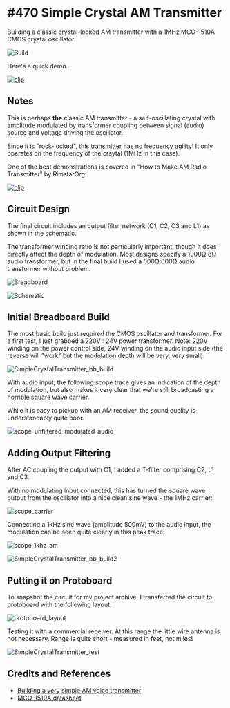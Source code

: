 # #470 Simple Crystal AM Transmitter

Building a classic crystal-locked AM transmitter with a 1MHz MCO-1510A CMOS crystal oscillator.

![Build](./assets/SimpleCrystalTransmitter_build.jpg?raw=true)

Here's a quick demo..

[![clip](https://img.youtube.com/vi/0uDsgkrx91g/0.jpg)](https://www.youtube.com/watch?v=0uDsgkrx91g)

## Notes

This is perhaps **the** classic AM transmitter - a self-oscillating crystal with
amplitude modulated by transformer coupling between signal (audio) source and voltage driving the oscillator.

Since it is "rock-locked", this transmitter has no frequency agility!
It only operates on the frequency of the crsytal (1MHz in this case).

One of the best demonstrations is covered in
"How to Make AM Radio Transmitter" by RimstarOrg:

[![clip](https://img.youtube.com/vi/_4-Sx-T6VBc/0.jpg)](https://www.youtube.com/watch?v=_4-Sx-T6VBc)


## Circuit Design

The final circuit includes an output filter network (C1, C2, C3 and L1) as shown in the schematic.

The transformer winding ratio is not particularly important, though it does directly affect
the depth of modulation. Most designs specify a 1000Ω:8Ω audio transformer,
but in the final build I used a 600Ω:600Ω audio transformer without problem.

![Breadboard](./assets/SimpleCrystalTransmitter_bb.jpg?raw=true)

![Schematic](./assets/SimpleCrystalTransmitter_schematic.jpg?raw=true)


## Initial Breadboard Build

The most basic build just required the CMOS oscillator and transformer.
For a first test, I just grabbed a 220V : 24V power transformer.
Note: 220V winding on the power control side, 24V winding on the audio input side
(the reverse will "work" but the modulation depth will be very, very small).

![SimpleCrystalTransmitter_bb_build](./assets/SimpleCrystalTransmitter_bb_build.jpg?raw=true)

With audio input, the following scope trace gives an indication of the depth
of modulation, but also makes it very clear that we're still broadcasting
a horrible square wave carrier.

While it is easy to pickup with an AM receiver, the sound quality is understandably quite poor.

![scope_unfiltered_modulated_audio](./assets/scope_unfiltered_modulated_audio.gif?raw=true)


## Adding Output Filtering

After AC coupling the output with C1, I added a T-filter comprising C2, L1 and C3.

With no modulating input connected, this has turned the square wave output from the oscillator
into a nice clean sine wave - the 1MHz carrier:

![scope_carrier](./assets/scope_carrier.gif?raw=true)

Connecting a 1kHz sine wave (amplitude 500mV) to the audio input,
the modulation can be seen quite clearly in this peak trace:

![scope_1khz_am](./assets/scope_1khz_am.gif?raw=true)

![SimpleCrystalTransmitter_bb_build2](./assets/SimpleCrystalTransmitter_bb_build2.jpg?raw=true)


## Putting it on Protoboard

To snapshot the circuit for my project archive, I transferred the circuit to protoboard
with the following layout:

![protoboard_layout](./assets/protoboard_layout.jpg?raw=true)

Testing it with a commercial receiver. At this range the little wire antenna is not necessary.
Range is quite short - measured in feet, not miles!

![SimpleCrystalTransmitter_test](./assets/SimpleCrystalTransmitter_test.jpg?raw=true)

## Credits and References

* [Building a very simple AM voice transmitter](http://sci-toys.com/scitoys/scitoys/radio/am_transmitter.html)
* [MCO-1510A datasheet](http://mklec.com/pdf/MCO-1510A.pdf)
